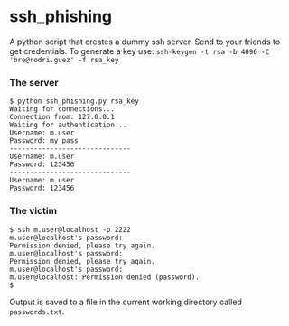 # ssh_phishing

A python script that creates a dummy ssh server. Send to your friends to get credentials.
To generate a key use: `ssh-keygen -t rsa -b 4096 -C 'bre@rodri.guez' -f rsa_key`

### The server
```
$ python ssh_phishing.py rsa_key
Waiting for connections...
Connection from: 127.0.0.1
Waiting for authentication...
Username: m.user
Password: my_pass
------------------------------
Username: m.user
Password: 123456
------------------------------
Username: m.user
Password: 123456
```

### The victim
```
$ ssh m.user@localhost -p 2222
m.user@localhost's password: 
Permission denied, please try again.
m.user@localhost's password: 
Permission denied, please try again.
m.user@localhost's password: 
m.user@localhost: Permission denied (password).
$
```

Output is saved to a file in the current working directory called `passwords.txt`.
